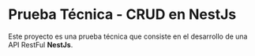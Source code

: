 # Prueba Técnica - CRUD en NestJs

Este proyecto es una prueba técnica que consiste en el desarrollo de una API RestFul  **NestJs**.


